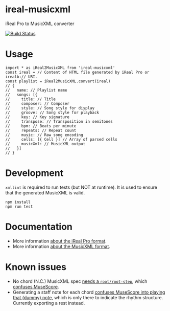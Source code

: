 # ireal-musicxml

iReal Pro to MusicXML converter

[![Build Status](https://travis-ci.org/infojunkie/ireal-musicxml.svg?branch=main)](https://travis-ci.org/infojunkie/ireal-musicxml)

# Usage

```
import * as iReal2MusicXML from 'ireal-musicxml'
const ireal = // Content of HTML file generated by iReal Pro or irealb:// URI.
const playlist = iReal2MusicXML.convert(ireal)
// {
//   name: // Playlist name
//   songs: [{
//     title: // Title
//     composer: // Composer
//     style: // Song style for display
//     groove: // Song style for playback
//     key: // Key signature
//     transpose: // Transposition in semitones
//     bpm: // Beats per minute
//     repeats: // Repeat count
//     music: // Raw song encoding
//     cells: [{ Cell }] // Array of parsed cells
//     musicXml: // MusicXML output
//   }]
// }
```

# Development

`xmllint` is required to run tests (but NOT at runtime). It is used to ensure that the generated MusicXML is valid.

```
npm install
npm run test
```

# Documentation
- More information [about the iReal Pro format](doc/ireal.md).
- More information [about the MusicXML format](http://usermanuals.musicxml.com/MusicXML/MusicXML.htm).

# Known issues
- No chord (N.C.) MusicXML spec [needs a `root/root-step`](https://forums.makemusic.com/viewtopic.php?f=12&t=2476#p9099), which [confuses MuseScore](https://musescore.org/en/node/313008).
- Generating a staff note for each chord [confuses MuseScore into playing that (dummy) note](https://musescore.org/en/node/313008), which is only there to indicate the rhythm structure. Currently exporting a rest instead.
